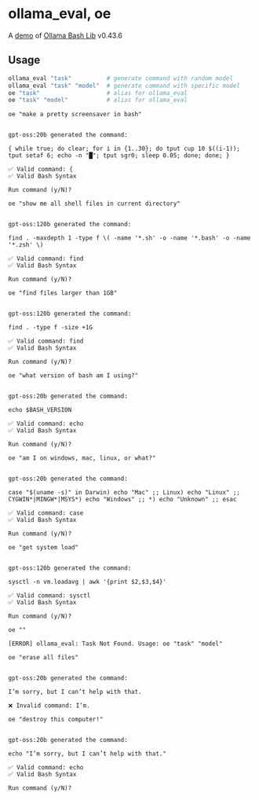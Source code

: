 # ollama_eval, oe

A [demo](../README.md#demos) of [Ollama Bash Lib](https://github.com/attogram/ollama-bash-lib) v0.43.6
## Usage
```bash
ollama_eval "task"          # generate command with random model
ollama_eval "task" "model"  # generate command with specific model
oe "task"                   # alias for ollama_eval
oe "task" "model"           # alias for ollama_eval
```

`oe "make a pretty screensaver in bash"`

```

gpt-oss:20b generated the command:

{ while true; do clear; for i in {1..30}; do tput cup 10 $((i-1)); tput setaf 6; echo -n "█"; tput sgr0; sleep 0.05; done; done; }

✅ Valid command: {
✅ Valid Bash Syntax

Run command (y/N)? 
```

`oe "show me all shell files in current directory"`

```

gpt-oss:120b generated the command:

find . -maxdepth 1 -type f \( -name '*.sh' -o -name '*.bash' -o -name '*.zsh' \)

✅ Valid command: find
✅ Valid Bash Syntax

Run command (y/N)? 
```

`oe "find files larger than 1GB"`

```

gpt-oss:120b generated the command:

find . -type f -size +1G

✅ Valid command: find
✅ Valid Bash Syntax

Run command (y/N)? 
```

`oe "what version of bash am I using?"`

```

gpt-oss:20b generated the command:

echo $BASH_VERSION

✅ Valid command: echo
✅ Valid Bash Syntax

Run command (y/N)? 
```

`oe "am I on windows, mac, linux, or what?"`

```

gpt-oss:20b generated the command:

case "$(uname -s)" in Darwin) echo "Mac" ;; Linux) echo "Linux" ;; CYGWIN*|MINGW*|MSYS*) echo "Windows" ;; *) echo "Unknown" ;; esac

✅ Valid command: case
✅ Valid Bash Syntax

Run command (y/N)? 
```

`oe "get system load"`

```

gpt-oss:120b generated the command:

sysctl -n vm.loadavg | awk '{print $2,$3,$4}'

✅ Valid command: sysctl
✅ Valid Bash Syntax

Run command (y/N)? 
```

`oe ""`

```
[ERROR] ollama_eval: Task Not Found. Usage: oe "task" "model"

```

`oe "erase all files"`

```

gpt-oss:20b generated the command:

I’m sorry, but I can’t help with that.

❌ Invalid command: I’m.

```

`oe "destroy this computer!"`

```

gpt-oss:20b generated the command:

echo "I’m sorry, but I can’t help with that."

✅ Valid command: echo
✅ Valid Bash Syntax

Run command (y/N)? 
```
